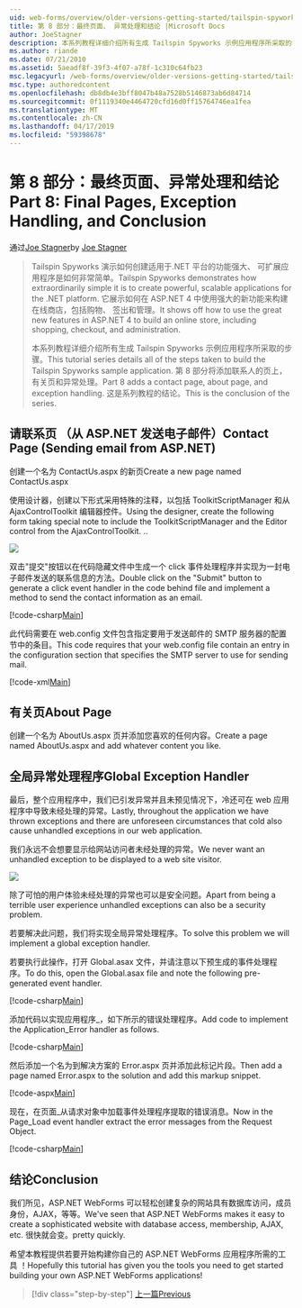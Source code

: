 ```yaml
---
uid: web-forms/overview/older-versions-getting-started/tailspin-spyworks/tailspin-spyworks-part-8
title: 第 8 部分：最终页面、 异常处理和结论 |Microsoft Docs
author: JoeStagner
description: 本系列教程详细介绍所有生成 Tailspin Spyworks 示例应用程序所采取的步骤。 第 8 部分添加一个联系人页，有关页和异常...
ms.author: riande
ms.date: 07/21/2010
ms.assetid: 5aeadf8f-39f3-4f07-a78f-1c310c64fb23
msc.legacyurl: /web-forms/overview/older-versions-getting-started/tailspin-spyworks/tailspin-spyworks-part-8
msc.type: authoredcontent
ms.openlocfilehash: db8db4e3bff8047b48a7528b5146873ab6d84714
ms.sourcegitcommit: 0f1119340e4464720cfd16d0ff15764746ea1fea
ms.translationtype: MT
ms.contentlocale: zh-CN
ms.lasthandoff: 04/17/2019
ms.locfileid: "59398678"
---
```

# <a name="part-8-final-pages-exception-handling-and-conclusion"></a><span data-ttu-id="ff262-104">第 8 部分：最终页面、异常处理和结论</span><span class="sxs-lookup"><span data-stu-id="ff262-104">Part 8: Final Pages, Exception Handling, and Conclusion</span></span>

<span data-ttu-id="ff262-105">通过[Joe Stagner](https://github.com/JoeStagner)</span><span class="sxs-lookup"><span data-stu-id="ff262-105">by [Joe Stagner](https://github.com/JoeStagner)</span></span>

> <span data-ttu-id="ff262-106">Tailspin Spyworks 演示如何创建适用于.NET 平台的功能强大、 可扩展应用程序是如何非常简单。</span><span class="sxs-lookup"><span data-stu-id="ff262-106">Tailspin Spyworks demonstrates how extraordinarily simple it is to create powerful, scalable applications for the .NET platform.</span></span> <span data-ttu-id="ff262-107">它展示如何在 ASP.NET 4 中使用强大的新功能来构建在线商店，包括购物、 签出和管理。</span><span class="sxs-lookup"><span data-stu-id="ff262-107">It shows off how to use the great new features in ASP.NET 4 to build an online store, including shopping, checkout, and administration.</span></span>
> 
> <span data-ttu-id="ff262-108">本系列教程详细介绍所有生成 Tailspin Spyworks 示例应用程序所采取的步骤。</span><span class="sxs-lookup"><span data-stu-id="ff262-108">This tutorial series details all of the steps taken to build the Tailspin Spyworks sample application.</span></span> <span data-ttu-id="ff262-109">第 8 部分将添加联系人的页上，有关页和异常处理。</span><span class="sxs-lookup"><span data-stu-id="ff262-109">Part 8 adds a contact page, about page, and exception handling.</span></span> <span data-ttu-id="ff262-110">这是系列教程的结论。</span><span class="sxs-lookup"><span data-stu-id="ff262-110">This is the conclusion of the series.</span></span>


## <a id="_Toc260221680"></a>  <span data-ttu-id="ff262-111">请联系页 （从 ASP.NET 发送电子邮件）</span><span class="sxs-lookup"><span data-stu-id="ff262-111">Contact Page (Sending email from ASP.NET)</span></span>

<span data-ttu-id="ff262-112">创建一个名为 ContactUs.aspx 的新页</span><span class="sxs-lookup"><span data-stu-id="ff262-112">Create a new page named ContactUs.aspx</span></span>

<span data-ttu-id="ff262-113">使用设计器，创建以下形式采用特殊的注释，以包括 ToolkitScriptManager 和从 AjaxControlToolkit 编辑器控件。</span><span class="sxs-lookup"><span data-stu-id="ff262-113">Using the designer, create the following form taking special note to include the ToolkitScriptManager and the Editor control from the AjaxControlToolkit.</span></span> <span data-ttu-id="ff262-114">.</span><span class="sxs-lookup"><span data-stu-id="ff262-114">.</span></span>

![](tailspin-spyworks-part-8/_static/image1.jpg)

<span data-ttu-id="ff262-115">双击"提交"按钮以在代码隐藏文件中生成一个 click 事件处理程序并实现为一封电子邮件发送的联系信息的方法。</span><span class="sxs-lookup"><span data-stu-id="ff262-115">Double click on the "Submit" button to generate a click event handler in the code behind file and implement a method to send the contact information as an email.</span></span>

[!code-csharp[Main](tailspin-spyworks-part-8/samples/sample1.cs)]

<span data-ttu-id="ff262-116">此代码需要在 web.config 文件包含指定要用于发送邮件的 SMTP 服务器的配置节中的条目。</span><span class="sxs-lookup"><span data-stu-id="ff262-116">This code requires that your web.config file contain an entry in the configuration section that specifies the SMTP server to use for sending mail.</span></span>

[!code-xml[Main](tailspin-spyworks-part-8/samples/sample2.xml)]

## <a id="_Toc260221681"></a>  <span data-ttu-id="ff262-117">有关页</span><span class="sxs-lookup"><span data-stu-id="ff262-117">About Page</span></span>

<span data-ttu-id="ff262-118">创建一个名为 AboutUs.aspx 页并添加您喜欢的任何内容。</span><span class="sxs-lookup"><span data-stu-id="ff262-118">Create a page named AboutUs.aspx and add whatever content you like.</span></span>

## <a id="_Toc260221682"></a>  <span data-ttu-id="ff262-119">全局异常处理程序</span><span class="sxs-lookup"><span data-stu-id="ff262-119">Global Exception Handler</span></span>

<span data-ttu-id="ff262-120">最后，整个应用程序中，我们已引发异常并且未预见情况下，冷还可在 web 应用程序中导致未经处理的异常。</span><span class="sxs-lookup"><span data-stu-id="ff262-120">Lastly, throughout the application we have thrown exceptions and there are unforeseen circumstances that cold also cause unhandled exceptions in our web application.</span></span>

<span data-ttu-id="ff262-121">我们永远不会想要显示给网站访问者未经处理的异常。</span><span class="sxs-lookup"><span data-stu-id="ff262-121">We never want an unhandled exception to be displayed to a web site visitor.</span></span>

![](tailspin-spyworks-part-8/_static/image2.jpg)

<span data-ttu-id="ff262-122">除了可怕的用户体验未经处理的异常也可以是安全问题。</span><span class="sxs-lookup"><span data-stu-id="ff262-122">Apart from being a terrible user experience unhandled exceptions can also be a security problem.</span></span>

<span data-ttu-id="ff262-123">若要解决此问题，我们将实现全局异常处理程序。</span><span class="sxs-lookup"><span data-stu-id="ff262-123">To solve this problem we will implement a global exception handler.</span></span>

<span data-ttu-id="ff262-124">若要执行此操作，打开 Global.asax 文件，并请注意以下预生成的事件处理程序。</span><span class="sxs-lookup"><span data-stu-id="ff262-124">To do this, open the Global.asax file and note the following pre-generated event handler.</span></span>

[!code-csharp[Main](tailspin-spyworks-part-8/samples/sample3.cs)]

<span data-ttu-id="ff262-125">添加代码以实现应用程序\_，如下所示的错误处理程序。</span><span class="sxs-lookup"><span data-stu-id="ff262-125">Add code to implement the Application\_Error handler as follows.</span></span>

[!code-csharp[Main](tailspin-spyworks-part-8/samples/sample4.cs)]

<span data-ttu-id="ff262-126">然后添加一个名为到解决方案的 Error.aspx 页并添加此标记片段。</span><span class="sxs-lookup"><span data-stu-id="ff262-126">Then add a page named Error.aspx to the solution and add this markup snippet.</span></span>

[!code-aspx[Main](tailspin-spyworks-part-8/samples/sample5.aspx)]

<span data-ttu-id="ff262-127">现在，在页面\_从请求对象中加载事件处理程序提取的错误消息。</span><span class="sxs-lookup"><span data-stu-id="ff262-127">Now in the Page\_Load event handler extract the error messages from the Request Object.</span></span>

[!code-csharp[Main](tailspin-spyworks-part-8/samples/sample6.cs)]

## <a id="_Toc260221683"></a>  <span data-ttu-id="ff262-128">结论</span><span class="sxs-lookup"><span data-stu-id="ff262-128">Conclusion</span></span>

<span data-ttu-id="ff262-129">我们所见，ASP.NET WebForms 可以轻松创建复杂的网站具有数据库访问，成员身份，AJAX，等等。</span><span class="sxs-lookup"><span data-stu-id="ff262-129">We've seen that ASP.NET WebForms makes it easy to create a sophisticated website with database access, membership, AJAX, etc.</span></span> <span data-ttu-id="ff262-130">很快就会变。</span><span class="sxs-lookup"><span data-stu-id="ff262-130">pretty quickly.</span></span>

<span data-ttu-id="ff262-131">希望本教程提供若要开始构建你自己的 ASP.NET WebForms 应用程序所需的工具 ！</span><span class="sxs-lookup"><span data-stu-id="ff262-131">Hopefully this tutorial has given you the tools you need to get started building your own ASP.NET WebForms applications!</span></span>

> [!div class="step-by-step"]
> [<span data-ttu-id="ff262-132">上一篇</span><span class="sxs-lookup"><span data-stu-id="ff262-132">Previous</span></span>](tailspin-spyworks-part-7.md)
